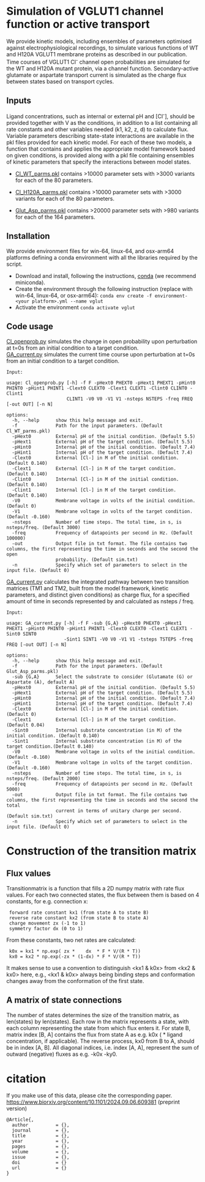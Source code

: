 # Simulation of VGLUT1 channel function or active transport

We provide kinetic models, including ensembles of parameters optimised against electrophysiological recordings, to simulate various functions of WT and H120A VGLUT1 membrane proteins as described in our publication. Time courses of VGLUT1 Cl<sup>-</sup> channel open probabilities are simulated for the WT and H120A mutant protein, via a channel function. Secondary-active glutamate or aspartate transport current is simulated as the charge flux between states based on transport cycles.


## Inputs

Ligand concentrations, such as internal or external pH and [Cl<sup>-</sup>], should be provided together with V as the conditions, in addition to a list containing all rate constants and other variables needed (k1, k2, z, d) to calculate flux. Variable parameters describing state-state interactions are available in the pkl files provided for each kinetic model. For each of these two models, a function that contains and applies the appropriate model framework based on given conditions, is provided along with a pkl file containing ensembles of kinetic parameters that specify the interactions between model states.

* [Cl_WT_parms.pkl](./Cl_conduction_sim/Cl_WT_parms.pkl) contains >10000 parameter sets with >3000 variants for each of the 80 parameters.

* [Cl_H120A_parms.pkl](./Cl_conduction_sim/Cl_H120A_parms.pkl) contains >10000 parameter sets with >3000 variants for each of the 80 parameters.

* [Glut_Asp_parms.pkl](./GA_exchange_sim/Glut_Asp_parms.pkl) contains >20000 parameter sets with >980 variants for each of the 164 parameters.

## Installation

We provide environment files for win-64, linux-64, and osx-arm64 platforms defining a conda environment with all the libraries required by the script.

* Download and install, following the instructions,  [conda](https://docs.anaconda.com/miniconda/) (we recommend miniconda).
* Create the environment through the following instruction (replace <your platform> with win-64, linux-64, or osx-arm64): `conda env create -f environment-<your platform>.yml --name vglut`
* Activate the environment `conda activate vglut`

## Code usage

[Cl_openprob.py](./Cl_conduction_sim/Cl_openprob.py) simulates the change in open probability upon perturbation at t=0s from an initial condition to a target condition.<br>
[GA_current.py](./GA_exchange_sim/GA_current.py) simulates the current time course upon perturbation at t=0s from an initial condition to a target condition.

```
Input:

usage: Cl_openprob.py [-h] -f F -pHext0 PHEXT0 -pHext1 PHEXT1 -pHint0 PHINT0 -pHint1 PHINT1 -Clext0 CLEXT0 -Clext1 CLEXT1 -Clint0 CLINT0 -Clint1
                      CLINT1 -V0 V0 -V1 V1 -nsteps NSTEPS -freq FREQ [-out OUT] [-n N]

options:
  -h, --help      show this help message and exit.
  -f              Path for the input parameters. (Default Cl_WT_parms.pkl)
  -pHext0         External pH of the initial condition. (Default 5.5)
  -pHext1         External pH of the target condition. (Default 5.5)
  -pHint0         Internal pH of the initial condition. (Default 7.4)
  -pHint1         Internal pH of the target condition. (Default 7.4)
  -Clext0         External [Cl-] in M of the initial condition. (Default 0.140)
  -Clext1         External [Cl-] in M of the target condition. (Default 0.140)
  -Clint0         Internal [Cl-] in M of the initial condition. (Default 0.140)
  -Clint1         Internal [Cl-] in M of the target condition. (Default 0.140)
  -V0             Membrane voltage in volts of the initial condition. (Default 0)
  -V1             Membrane voltage in volts of the target condition. (Default -0.160)
  -nsteps         Number of time steps. The total time, in s, is nsteps/freq. (Default 3000)
  -freq           Frequency of datapoints per second in Hz. (Default 100000)
  -out            Output file in txt format. The file contains two columns, the first representing the time in seconds and the second the open
                  probability. (Default sim.txt)
  -n              Specify which set of parameters to select in the input file. (Default 0)
```

[GA_current.py](./GA_exchange_sim/GA_current.py) calculates the integrated pathway between two transition matrices (TM1 and TM2, built from the model framework, kinetic parameters, and distinct given conditions) as charge flux, for a specified amount of time in seconds represented by and calculated as nsteps / freq.

```
Input:

usage: GA_current.py [-h] -f F -sub {G,A} -pHext0 PHEXT0 -pHext1 PHEXT1 -pHint0 PHINT0 -pHint1 PHINT1 -Clext0 CLEXT0 -Clext1 CLEXT1 -Sint0 SINT0
                     -Sint1 SINT1 -V0 V0 -V1 V1 -tsteps TSTEPS -freq FREQ [-out OUT] [-n N]

options:
  -h, --help      show this help message and exit.
  -f              Path for the input parameters. (Default Glut_Asp_parms.pkl)
  -sub {G,A}      Select the substrate to consider (Glutamate (G) or Aspartate (A), default A)
  -pHext0         External pH of the initial condition. (Default 5.5)
  -pHext1         External pH of the target condition. (Default 5.5)
  -pHint0         Internal pH of the initial condition. (Default 7.4)
  -pHint1         Internal pH of the target condition. (Default 7.4)
  -Clext0         External [Cl-] in M of the initial condition. (Default 0)
  -Clext1         External [Cl-] in M of the target condition. (Default 0.04)
  -Sint0          Internal substrate concentration (in M) of the initial condition. (Default 0.140)
  -Sint1          Internal substrate concentration (in M) of the target condition.(Default 0.140)
  -V0             Membrane voltage in volts of the initial condition. (Default -0.160)
  -V1             Membrane voltage in volts of the target condition. (Default -0.160)
  -nsteps         Number of time steps. The total time, in s, is nsteps/freq. (Default 2000)
  -freq           Frequency of datapoints per second in Hz. (Default 5000)
  -out            Output file in txt format. The file contains two columns, the first representing the time in seconds and the second the total
                  current in terms of unitary charge per second. (Default sim.txt)
  -n              Specify which set of parameters to select in the input file. (Default 0)
```

# Construction of the transition matrix

## Flux values

Transitionmatrix is a function that fills a 2D numpy matrix with rate flux values.
For each two connected states, the flux between them is based on 4 constants, for e.g. connection x:

     forward rate constant kx1 (from state A to state B)
     reverse rate constant kx2 (from state B to state A)
     charge movement zx (-1 to 1)
     symmetry factor dx (0 to 1)

From these constants, two net rates are calculated:

     k0x = kx1 * np.exp( zx *    dx  * F * V/(R * T))
     kx0 = kx2 * np.exp(-zx * (1-dx) * F * V/(R * T))

It makes sense to use a convention to distinguish <kx1 & k0x> from <kx2 & kx0> here, e.g., <kx1 & k0x> always being binding steps and conformation changes away from the conformation of the first state.

## A matrix of state connections

The number of states determines the size of the transition matrix, as len(states) by len(states).
Each row in the matrix represents a state, with each column representing the state from which flux enters it.
For state B, matrix index [B, A] contains the flux from state A as e.g. k0x ( * ligand concentration, if applicable).
The reverse process, kx0 from B to A, should be in index [A, B]. 
All diagonal indices, i.e. index [A, A], represent the sum of outward (negative) fluxes as e.g. -k0x -ky0.

# citation

If you make use of this data, please cite the corresponding paper.  
https://www.biorxiv.org/content/10.1101/2024.09.06.609381 (preprint version)

```
@Article{,
  author          = {},
  journal         = {},
  title           = {},
  year            = {},
  pages           = {},
  volume          = {},
  issue           = {},
  doi             = {}
  url             = {}  
}
```
